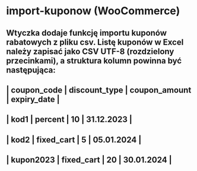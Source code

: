 # import-kuponow (WooCommerce)

Wtyczka dodaje funkcję importu kuponów rabatowych z pliku csv. 
Listę kuponów w Excel należy zapisać jako CSV UTF-8 (rozdzielony przecinkami), a struktura kolumn powinna być następująca:
-------------------------------------------------------------
| coupon_code	| discount_type	| coupon_amount	| expiry_date |
-------------------------------------------------------------
| kod1	      | percent	      | 10	          | 31.12.2023  |
-------------------------------------------------------------
| kod2	      | fixed_cart	  | 5	            | 05.01.2024  |
-------------------------------------------------------------
| kupon2023	  | fixed_cart	  | 20	          | 30.01.2024  |
-------------------------------------------------------------
